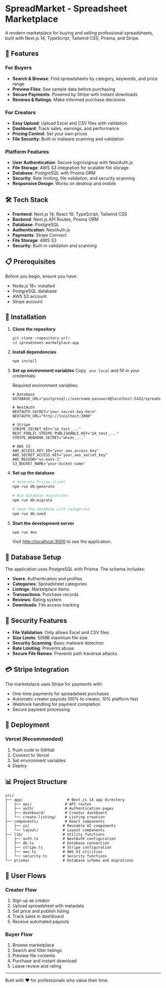 # SpreadMarket - Spreadsheet Marketplace

A modern marketplace for buying and selling professional spreadsheets, built with Next.js 14, TypeScript, Tailwind CSS, Prisma, and Stripe.

## 🚀 Features

### For Buyers
- **Search & Browse**: Find spreadsheets by category, keywords, and price range
- **Preview Files**: See sample data before purchasing
- **Secure Payments**: Powered by Stripe with instant downloads
- **Reviews & Ratings**: Make informed purchase decisions

### For Creators
- **Easy Upload**: Upload Excel and CSV files with validation
- **Dashboard**: Track sales, earnings, and performance
- **Pricing Control**: Set your own prices
- **File Security**: Built-in malware scanning and validation

### Platform Features
- **User Authentication**: Secure login/signup with NextAuth.js
- **File Storage**: AWS S3 integration for scalable file storage
- **Database**: PostgreSQL with Prisma ORM
- **Security**: Rate limiting, file validation, and security scanning
- **Responsive Design**: Works on desktop and mobile

## 🛠 Tech Stack

- **Frontend**: Next.js 14, React 19, TypeScript, Tailwind CSS
- **Backend**: Next.js API Routes, Prisma ORM
- **Database**: PostgreSQL
- **Authentication**: NextAuth.js
- **Payments**: Stripe Connect
- **File Storage**: AWS S3
- **Security**: Built-in validation and scanning

## 📋 Prerequisites

Before you begin, ensure you have:
- Node.js 18+ installed
- PostgreSQL database
- AWS S3 account
- Stripe account

## 🔧 Installation

1. **Clone the repository**
   ```bash
   git clone <repository-url>
   cd spreadsheet-marketplace-app
   ```

2. **Install dependencies**
   ```bash
   npm install
   ```

3. **Set up environment variables**
   Copy `.env.local` and fill in your credentials:

   Required environment variables:
   ```env
   # Database
   DATABASE_URL="postgresql://username:password@localhost:5432/spreadsheet_marketplace"

   # NextAuth
   NEXTAUTH_SECRET="your-secret-key-here"
   NEXTAUTH_URL="http://localhost:3000"

   # Stripe
   STRIPE_SECRET_KEY="sk_test_..."
   NEXT_PUBLIC_STRIPE_PUBLISHABLE_KEY="pk_test_..."
   STRIPE_WEBHOOK_SECRET="whsec_..."

   # AWS S3
   AWS_ACCESS_KEY_ID="your_aws_access_key"
   AWS_SECRET_ACCESS_KEY="your_aws_secret_key"
   AWS_REGION="us-east-1"
   S3_BUCKET_NAME="your-bucket-name"
   ```

4. **Set up the database**
   ```bash
   # Generate Prisma client
   npm run db:generate

   # Run database migrations
   npm run db:migrate

   # Seed the database with categories
   npm run db:seed
   ```

5. **Start the development server**
   ```bash
   npm run dev
   ```

   Visit [http://localhost:3000](http://localhost:3000) to see the application.

## 📝 Database Setup

The application uses PostgreSQL with Prisma. The schema includes:
- **Users**: Authentication and profiles
- **Categories**: Spreadsheet categories
- **Listings**: Marketplace items
- **Transactions**: Purchase records
- **Reviews**: Rating system
- **Downloads**: File access tracking

## 🔐 Security Features

- **File Validation**: Only allows Excel and CSV files
- **Size Limits**: 50MB maximum file size
- **Security Scanning**: Basic malware detection
- **Rate Limiting**: Prevents abuse
- **Secure File Names**: Prevents path traversal attacks

## 💳 Stripe Integration

The marketplace uses Stripe for payments with:
- One-time payments for spreadsheet purchases
- Automatic creator payouts (90% to creator, 10% platform fee)
- Webhook handling for payment completion
- Secure payment processing

## 🚀 Deployment

### Vercel (Recommended)
1. Push code to GitHub
2. Connect to Vercel
3. Set environment variables
4. Deploy

## 📊 Project Structure

```
src/
├── app/                    # Next.js 14 app directory
│   ├── api/               # API routes
│   ├── auth/              # Authentication pages
│   ├── dashboard/         # Creator dashboard
│   └── create-listing/    # Listing creation
├── components/            # React components
│   ├── ui/               # Reusable UI components
│   └── layout/           # Layout components
├── lib/                  # Utility functions
│   ├── auth.ts           # NextAuth configuration
│   ├── db.ts             # Database connection
│   ├── stripe.ts         # Stripe configuration
│   ├── aws.ts            # AWS S3 utilities
│   └── security.ts       # Security functions
└── prisma/               # Database schema and migrations
```

## 🎯 User Flows

### Creator Flow
1. Sign up as creator
2. Upload spreadsheet with metadata
3. Set price and publish listing
4. Track sales in dashboard
5. Receive automated payouts

### Buyer Flow
1. Browse marketplace
2. Search and filter listings
3. Preview file contents
4. Purchase and instant download
5. Leave review and rating

---

Built with ❤️ for professionals who value their time.
